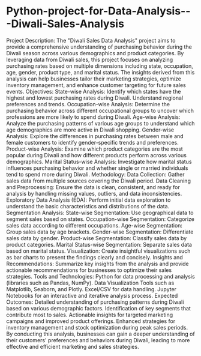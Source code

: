# Python-project-for-Data-Analysis---Diwali-Sales-Analysis
Project Description:
The "Diwali Sales Data Analysis" project aims to provide a comprehensive understanding of purchasing behavior during the Diwali season across various demographics and product categories. By leveraging data from Diwali sales, this project focuses on analyzing purchasing rates based on multiple dimensions including state, occupation, age, gender, product type, and marital status. The insights derived from this analysis can help businesses tailor their marketing strategies, optimize inventory management, and enhance customer targeting for future sales events.
Objectives:
State-wise Analysis: Identify which states have the highest and lowest purchasing rates during Diwali. Understand regional preferences and trends.
Occupation-wise Analysis: Determine the purchasing behavior across different occupational groups to uncover which professions are more likely to spend during Diwali.
Age-wise Analysis: Analyze the purchasing patterns of various age groups to understand which age demographics are more active in Diwali shopping.
Gender-wise Analysis: Explore the differences in purchasing rates between male and female customers to identify gender-specific trends and preferences.
Product-wise Analysis: Examine which product categories are the most popular during Diwali and how different products perform across various demographics.
Marital Status-wise Analysis: Investigate how marital status influences purchasing behavior and whether single or married individuals tend to spend more during Diwali.
Methodology:
Data Collection: Gather sales data from multiple sources covering the Diwali period.
Data Cleaning and Preprocessing: Ensure the data is clean, consistent, and ready for analysis by handling missing values, outliers, and data inconsistencies.
Exploratory Data Analysis (EDA): Perform initial data exploration to understand the basic characteristics and distributions of the data.
Segmentation Analysis:
State-wise Segmentation: Use geographical data to segment sales based on states.
Occupation-wise Segmentation: Categorize sales data according to different occupations.
Age-wise Segmentation: Group sales data by age brackets.
Gender-wise Segmentation: Differentiate sales data by gender.
Product-wise Segmentation: Classify sales data by product categories.
Marital Status-wise Segmentation: Separate sales data based on marital status.
Visualization: Create insightful visualizations such as bar charts to present the findings clearly and concisely.
Insights and Recommendations: Summarize key insights from the analysis and provide actionable recommendations for businesses to optimize their sales strategies.
Tools and Technologies:
Python for data processing and analysis (libraries such as Pandas, NumPy).
Data Visualization Tools such as Matplotlib, Seaborn, and Plotly.
Excel/CSV for data handling.
Jupyter Notebooks for an interactive and iterative analysis process.
Expected Outcomes:
Detailed understanding of purchasing patterns during Diwali based on various demographic factors.
Identification of key segments that contribute most to sales.
Actionable insights for targeted marketing campaigns and improved product offerings.
Enhanced strategies for inventory management and stock optimization during peak sales periods.
By conducting this analysis, businesses can gain a deeper understanding of their customers' preferences and behaviors during Diwali, leading to more effective and efficient marketing and sales strategies.
